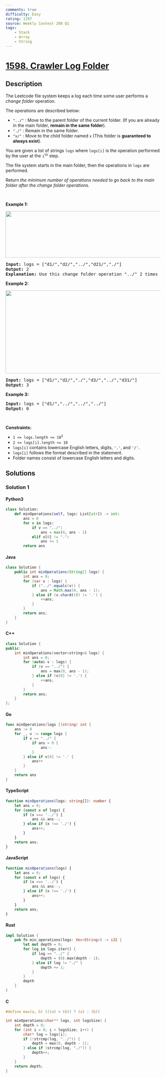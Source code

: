 ```yaml
---
comments: true
difficulty: Easy
rating: 1297
source: Weekly Contest 208 Q1
tags:
    - Stack
    - Array
    - String
---
```


<!-- problem:start -->

# [1598. Crawler Log Folder](https://leetcode.com/problems/crawler-log-folder)

## Description

<!-- description:start -->

<p>The Leetcode file system keeps a log each time some user performs a <em>change folder</em> operation.</p>

<p>The operations are described below:</p>

<ul>
	<li><code>&quot;../&quot;</code> : Move to the parent folder of the current folder. (If you are already in the main folder, <strong>remain in the same folder</strong>).</li>
	<li><code>&quot;./&quot;</code> : Remain in the same folder.</li>
	<li><code>&quot;x/&quot;</code> : Move to the child folder named <code>x</code> (This folder is <strong>guaranteed to always exist</strong>).</li>
</ul>

<p>You are given a list of strings <code>logs</code> where <code>logs[i]</code> is the operation performed by the user at the <code>i<sup>th</sup></code> step.</p>

<p>The file system starts in the main folder, then the operations in <code>logs</code> are performed.</p>

<p>Return <em>the minimum number of operations needed to go back to the main folder after the change folder operations.</em></p>

<p>&nbsp;</p>
<p><strong class="example">Example 1:</strong></p>

<p><img alt="" src="https://fastly.jsdelivr.net/gh/doocs/leetcode@main/solution/1500-1599/1598.Crawler%20Log%20Folder/images/sample_11_1957.png" style="width: 775px; height: 151px;" /></p>

<pre>
<strong>Input:</strong> logs = [&quot;d1/&quot;,&quot;d2/&quot;,&quot;../&quot;,&quot;d21/&quot;,&quot;./&quot;]
<strong>Output:</strong> 2
<strong>Explanation: </strong>Use this change folder operation &quot;../&quot; 2 times and go back to the main folder.
</pre>

<p><strong class="example">Example 2:</strong></p>

<p><img alt="" src="https://fastly.jsdelivr.net/gh/doocs/leetcode@main/solution/1500-1599/1598.Crawler%20Log%20Folder/images/sample_22_1957.png" style="width: 600px; height: 270px;" /></p>

<pre>
<strong>Input:</strong> logs = [&quot;d1/&quot;,&quot;d2/&quot;,&quot;./&quot;,&quot;d3/&quot;,&quot;../&quot;,&quot;d31/&quot;]
<strong>Output:</strong> 3
</pre>

<p><strong class="example">Example 3:</strong></p>

<pre>
<strong>Input:</strong> logs = [&quot;d1/&quot;,&quot;../&quot;,&quot;../&quot;,&quot;../&quot;]
<strong>Output:</strong> 0
</pre>

<p>&nbsp;</p>
<p><strong>Constraints:</strong></p>

<ul>
	<li><code>1 &lt;= logs.length &lt;= 10<sup>3</sup></code></li>
	<li><code>2 &lt;= logs[i].length &lt;= 10</code></li>
	<li><code>logs[i]</code> contains lowercase English letters, digits, <code>&#39;.&#39;</code>, and <code>&#39;/&#39;</code>.</li>
	<li><code>logs[i]</code> follows the format described in the statement.</li>
	<li>Folder names consist of lowercase English letters and digits.</li>
</ul>

<!-- description:end -->

## Solutions

<!-- solution:start -->

### Solution 1

<!-- tabs:start -->

#### Python3

```python
class Solution:
    def minOperations(self, logs: List[str]) -> int:
        ans = 0
        for v in logs:
            if v == "../":
                ans = max(0, ans - 1)
            elif v[0] != ".":
                ans += 1
        return ans
```

#### Java

```java
class Solution {
    public int minOperations(String[] logs) {
        int ans = 0;
        for (var v : logs) {
            if ("../".equals(v)) {
                ans = Math.max(0, ans - 1);
            } else if (v.charAt(0) != '.') {
                ++ans;
            }
        }
        return ans;
    }
}
```

#### C++

```cpp
class Solution {
public:
    int minOperations(vector<string>& logs) {
        int ans = 0;
        for (auto& v : logs) {
            if (v == "../") {
                ans = max(0, ans - 1);
            } else if (v[0] != '.') {
                ++ans;
            }
        }
        return ans;
    }
};
```

#### Go

```go
func minOperations(logs []string) int {
	ans := 0
	for _, v := range logs {
		if v == "../" {
			if ans > 0 {
				ans--
			}
		} else if v[0] != '.' {
			ans++
		}
	}
	return ans
}
```

#### TypeScript

```ts
function minOperations(logs: string[]): number {
    let ans = 0;
    for (const x of logs) {
        if (x === '../') {
            ans && ans--;
        } else if (x !== './') {
            ans++;
        }
    }
    return ans;
}
```

#### JavaScript

```js
function minOperations(logs) {
    let ans = 0;
    for (const x of logs) {
        if (x === '../') {
            ans && ans--;
        } else if (x !== './') {
            ans++;
        }
    }
    return ans;
}
```

#### Rust

```rust
impl Solution {
    pub fn min_operations(logs: Vec<String>) -> i32 {
        let mut depth = 0;
        for log in logs.iter() {
            if log == "../" {
                depth = (0).max(depth - 1);
            } else if log != "./" {
                depth += 1;
            }
        }
        depth
    }
}
```

#### C

```c
#define max(a, b) (((a) > (b)) ? (a) : (b))

int minOperations(char** logs, int logsSize) {
    int depth = 0;
    for (int i = 0; i < logsSize; i++) {
        char* log = logs[i];
        if (!strcmp(log, "../")) {
            depth = max(0, depth - 1);
        } else if (strcmp(log, "./")) {
            depth++;
        }
    }
    return depth;
}
```

<!-- tabs:end -->

<!-- solution:end -->

<!-- problem:end -->
